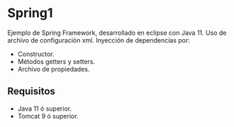 # Spring1
Ejemplo de Spring Framework, desarrollado en eclipse con Java 11.
Uso de archivo de configuración xml.
Inyección de dependencias por:
 * Constructor.
 * Métodos getters y setters.
 * Archivo de propiedades.

## Requisitos
* Java 11 ó superior.
* Tomcat 9 ó superior.
